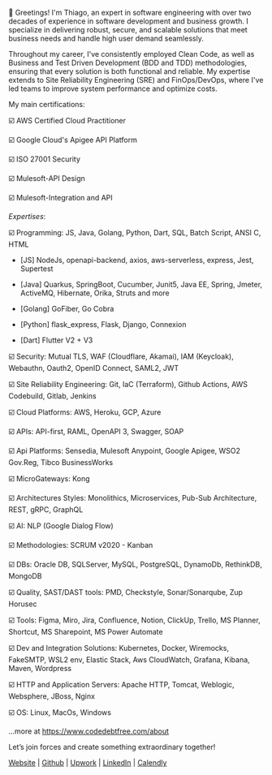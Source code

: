 👋 Greetings! I'm Thiago, an expert in software engineering with over two decades of experience in software development and business growth. I specialize in delivering robust, secure, and scalable solutions that meet business needs and handle high user demand seamlessly.

Throughout my career, I've consistently employed Clean Code, as well as Business and Test Driven Development (BDD and TDD) methodologies, ensuring that every solution is both functional and reliable. My expertise extends to Site Reliability Engineering (SRE) and FinOps/DevOps, where I've led teams to improve system performance and optimize costs.

My main certifications:

☑️ AWS Certified Cloud Practitioner

☑️ Google Cloud's Apigee API Platform

☑️ ISO 27001 Security

☑️ Mulesoft-API Design

☑️ Mulesoft-Integration and API  


*Expertises*:

☑️ Programming: JS, Java, Golang, Python, Dart, SQL, Batch Script, ANSI C, HTML

- [JS] NodeJs, openapi-backend, axios, aws-serverless, express, Jest, Supertest

- [Java] Quarkus, SpringBoot, Cucumber, Junit5, Java EE, Spring, Jmeter, ActiveMQ, Hibernate, Orika, Struts and more

- [Golang] GoFiber, Go Cobra

- [Python] flask_express, Flask, Django, Connexion

- [Dart] Flutter V2 + V3

☑️ Security: Mutual TLS, WAF (Cloudflare, Akamai), IAM (Keycloak), Webauthn, Oauth2, OpenID Connect, SAML2, JWT

☑️ Site Reliability Engineering: Git, IaC (Terraform), Github Actions, AWS Codebuild, Gitlab, Jenkins

☑️ Cloud Platforms: AWS, Heroku, GCP, Azure

☑️ APIs: API-first, RAML, OpenAPI 3, Swagger, SOAP

☑️ Api Platforms: Sensedia, Mulesoft Anypoint, Google Apigee, WSO2 Gov.Reg, Tibco BusinessWorks

☑️ MicroGateways: Kong

☑️ Architectures Styles: Monolithics, Microservices, Pub-Sub Architecture, REST, gRPC, GraphQL

☑️ AI: NLP (Google Dialog Flow)

☑️ Methodologies: SCRUM v2020 - Kanban

☑️ DBs: Oracle DB, SQLServer, MySQL, PostgreSQL, DynamoDb, RethinkDB, MongoDB

☑️ Quality, SAST/DAST tools: PMD, Checkstyle, Sonar/Sonarqube, Zup Horusec

☑️ Tools: Figma, Miro, Jira, Confluence, Notion, ClickUp, Trello, MS Planner, Shortcut, MS Sharepoint, MS Power Automate

☑️ Dev and Integration Solutions: Kubernetes, Docker, Wiremocks, FakeSMTP, WSL2 env, Elastic Stack, Aws CloudWatch, Grafana, Kibana, Maven, Wordpress

☑️ HTTP and Application Servers: Apache HTTP, Tomcat, Weblogic, Websphere, JBoss, Nginx 

☑️ OS: Linux, MacOs, Windows

...more at https://www.codedebtfree.com/about


Let’s join forces and create something extraordinary together!


[Website](https://codedebtfree.com/) | [Github](https://github.com/santana-repos) | [Upwork](https://www.upwork.com/freelancers/thiagob9) | [LinkedIn](https://www.linkedin.com/in/thiago-santana-440689a8) | [Calendly](https://calendly.com/thiagosantanaxbr)

